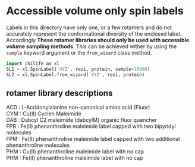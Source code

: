 # Accessible volume only spin labels

Labels in this directory have only one, or a few rotamers and do not accurately represent the conformational diversity of the enclosed label. Accordingly **These rotamer libraries should only be used with accessible volume sampling methods**. This can be achieved wither by using the ``sample`` keyword argument or the ``from_wizard`` class method.

```python
import chilife as xl
SL1 = xl.SpinLabel('XYZ', resi, protein, sample=10000)
SL2 = xl.SpinLabel.from_wizard('XYZ', resi, protein)
```


## rotamer library descriptions
ACD      : L-Acridonylalanine non-canonical amino acid (Fluor)  
CYM      : Cu(II) Cyclen Maleimide  
DAB      : Dabcyl C2 maleimide (dabcylM) organic fluor quencher  
FPB      : Fe(II) phenanthroline maleimide label capped with two bipyridyl molecules  
FPM      : Fe(II) phenanthroline maleimide label capped with two additional phenanthroline molecules  
PHM      : Cu(II) phenanthroline maleimide label with no cap  
PHM      : Fe(II) phenanthroline maleimide label with no cap  

